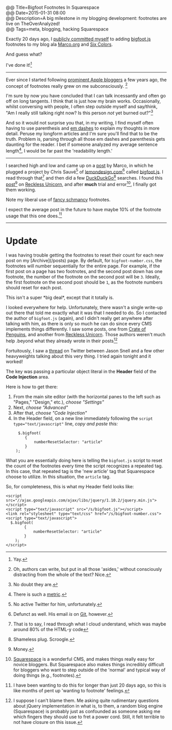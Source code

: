 @@ Title=Bigfoot Footnotes In Squarespace  
@@ Date=2015-01-31 08:00  
@@ Description=A big milestone in my blogging development: footnotes are live on TheOverAnalyzed!  
@@ Tags=meta, blogging, hacking Squarespace  

Exactly 20 days ago, I [publicly committed myself](https://twitter.com/TheOverAnalyzed/status/553716002999898112) to adding [bigfoot.js](www.bigfootjs.com) footnotes to my blog ala [Marco.org](http://www.marco.org/) and [Six Colors](www.sixcolors.com). 

And guess what? 

I've done it![^3]

<hr class="small" />

Ever since I started following [prominent Apple bloggers](http://www.daringfireball.net) a few years ago, the concept of footnotes really grew on me subconsciously. [^5]

I'm sure by now you have concluded that I can talk incessantly and often go off on long tangents. I think that is just how my brain works. Occasionally, whilst conversing with people, I often step outside myself and say/think, "Am I really still talking right now? Is this person *not* yet burned out?"[^4]

And so it would not surprise you that, in my writing, I find myself often having to use parenthesis and [em dashes](http://www.thepunctuationguide.com/em-dash.html) to explain my thoughts in more detail. Peruse my longform articles and I'm sure you'll find that to be the truth. Problem is, parsing through all those em dashes and parenthesis gets daunting for the reader. I bet if someone analyzed my average sentence length[^1], I would be far past the 'readability length.'

<hr class="small" />

I searched high and low and came up on a [post](http://www.marco.org/2013/12/15/bigfoot) by Marco, in which he plugged a project by Chris Sauvé[^2] of [lemondesign.com](http://www.lemondesign.com)[^11] called [bigfoot.js](http://www.bigfootjs.com). I read through that[^6] and then did a few [DuckDuckGo](https://duckduckgo.com/?q=bigfootjs&t=osx)[^7] searches. I found this [post](http://recklessunicorn.net/blog/2014/2/11/how-to-use-bigfoot-on-squarespace)[^8] on [Reckless Unicorn](http://recklessunicorn.net/), and after **much** trial and error[^9], I finally got them working. 

Note my liberal use of [fancy schmancy](http://www.urbandictionary.com/define.php?term=Fancy+Schmancy) footnotes.

I expect the average post in the future to have maybe 10% of the footnote usage that this one does.[^10]

<hr class="small" />

<h1><a name="update">Update</a></h1>
I was having trouble getting the footnotes to reset their count for each new post on my [Archive](/posts) page. By default, for <code>bigfoot-number.css</code>, the footnotes will number sequentially for the entire page. For example, if the first post on a page has two footnotes, and the second post down has one footnote, the number of the footnote on the second post will be <code>3</code>. Ideally, the first footnote on the second post should be <code>1</code>, as the footnote numbers should reset for each post. 

This isn't a super \*big deal\*, except that it totally is. 

I looked everywhere for help. Unfortunately, there wasn't a single write-up out there that told me exactly what it was that I needed to do. So I contacted the author of <code>bigfoot.js</code> (again), and I didn't really get anywhere after talking with him, as there is only so much he can do since every CMS implements things differently. I saw some posts, one from [Crate of Penguins](http://crateofpenguins.com/blog/2013-12-add-bigfoot-to-squarespace-sites), and another from [Reckless Unicorn](http://recklessunicorn.net/blog/2014/2/11/how-to-use-bigfoot-on-squarespacecra). Those authors weren't much help .beyond what they already wrote in their posts[^13]

Fortuitously, I saw a [thread](https://twitter.com/jsnell/status/560581646248722433) on Twitter between Jason Snell and a few other heavyweights talking about this very thing. I tried again tonight and it worked!

The key was passing a particular object literal in the **Header** field of the **Code Injection** area.

Here is how to get there:

1. From the main site editor (with the horizontal panes to the left such as "Pages," "Design," etc.), *choose "Settings"*
2. Next, *choose "Advanced"*
3. After that, *choose "Code Injection"*
4. In the Header field, on a new line immediately following the <code>script type="text/javascript"</code> line, *copy and paste this:*
	<pre><code>  $.bigfoot(
        {
            numberResetSelector: "article"
        }
    );</pre></code>
    
What you are essentially doing here is telling the <code>bigfoot.js</code> script to reset the count of the footnotes every time the script recognizes a repeated tag. In this case, that repeated tag is the 'new article' tag that Squarespace choose to utilize. In this situation, the <code>article</code> tag.

So, for completeness, this is what my Header field looks like:

<pre><code>&lt;script src="//ajax.googleapis.com/ajax/libs/jquery/1.10.2/jquery.min.js">&lt;/script&gt;
&lt;script type="text/javascript" src="/s/bigfoot.js">&lt;/script&gt;
&lt;link rel="stylesheet" type="text/css" href="/s/bigfoot-number.css"&gt;
&lt;script type="text/javascript"&gt;
  $.bigfoot(
        {
            numberResetSelector: "article"
        }
    );
&lt;/script&gt;
</code></pre>

[^13]: I suppose I can't blame them. Me asking quite rudimentary questions about jQuery implementation in what is, to them, a random blog engine (Squarespace) is probably just as confounded as someone asking me which fingers they should use to fret a power cord. Still, it felt terrible to not have closure on this issue. 
[^12]: This is only pertinent on an 'Archive' or 'All Posts' type of page, where every post is included on one page. If several posts contain footnotes, the default behavior of bigfoot.js is to just increase the footnote number as the page progresses. 
[^11]: Defunct as well. His email *is* on [Git](https://github.com/lemonmade), however.
[^10]: I have been wanting to do this for longer than just 20 days ago, so this is like months of pent up 'wanting to footnote' feelings.
[^9]: [Squarespace](www.sqarespace.com) is a wonderful CMS, and makes things really easy for novice bloggers. But Squarespace also makes things incredibly difficult for bloggers who want to step outside of the 'normal' and typical way of doing things (e.g., footnotes). 
[^8]: Money.
[^7]: Shameless plug. Scroogle. 
[^6]: That is to say, I read through what I cloud understand, which was maybe around 80% of the HTML-y code
[^5]: Oh, authors can write, but put in all those 'asides,' without consciously distracting from the whole of the text? Nice.
[^4]: No doubt they are. 
[^3]: Yay.
[^2]: No active Twitter for him, unfortunately.
[^1]: There is such a [metric](https://strainindex.wordpress.com/2008/07/28/the-average-sentence-length/).